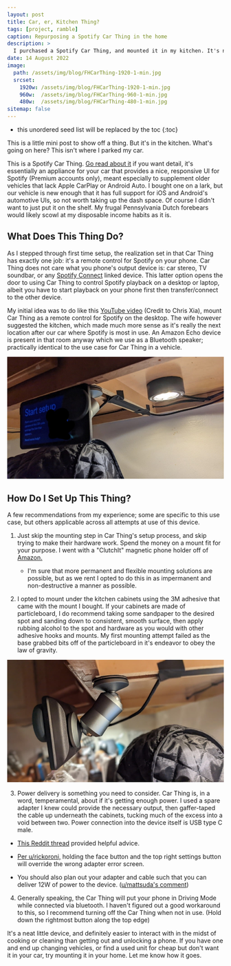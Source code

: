 ```yaml
---
layout: post
title: Car, er, Kitchen Thing? 
tags: [project, ramble]
caption: Repurposing a Spotify Car Thing in the home
description: >
  I purchased a Spotify Car Thing, and mounted it in my kitchen. It's neat, try it if you find one for cheap. 
date: 14 August 2022
image: 
  path: /assets/img/blog/FHCarThing-1920-1-min.jpg
  srcset: 
    1920w: /assets/img/blog/FHCarThing-1920-1-min.jpg
    960w:  /assets/img/blog/FHCarThing-960-1-min.jpg
    480w:  /assets/img/blog/FHCarThing-480-1-min.jpg
sitemap: false
---
```


* this unordered seed list will be replaced by the toc
{:toc}

This is a little mini post to show off a thing. But it's in the kitchen. What's going on here? This isn't where I parked my car.

This is a Spotify Car Thing. [Go read about it](https://carthing.spotify.com/) if you want detail, it's essentially an appliance for your car that provides a nice, responsive UI for Spotify (Premium accounts only), meant especially to supplement older vehicles that lack Apple CarPlay or Android Auto. I bought one on a lark, but our vehicle is new enough that it has full support for iOS and Android's automotive UIs, so not worth taking up the dash space. Of course I didn't want to just put it on the shelf. My frugal Pennsylvania Dutch forebears would likely scowl at my disposable income habits as it is. 

## What Does This Thing Do?

As I stepped through first time setup, the realization set in that Car Thing has exactly one job: it's a remote control for Spotify on your phone. Car Thing does not care what you phone's output device is: car stereo, TV soundbar, or any [Spotify Connect](https://support.spotify.com/us/article/spotify-connect/) linked device. This latter option opens the door to using Car Thing to control Spotify playback on a desktop or laptop, albeit you have to start playback on your phone first then transfer/connect to the other device.

My initial idea was to do like this [YouTube video](https://www.youtube.com/watch?v=MDkj8yz7VKo) (Credit to Chris Xia), mount Car Thing as a remote control for Spotify on the desktop. The wife however suggested the kitchen, which made much more sense as it's really the next location after our car where Spotify is most in use. An Amazon Echo device is present in that room anyway which we use as a Bluetooth speaker; practically identical to the use case for Car Thing in a vehicle. 

![](/assets/img/blog/FHCarThing-960-3-min.jpg)

## How Do I Set Up This Thing?

A few recommendations from my experience; some are specific to this use case, but others applicable across all attempts at use of this device. 

1) Just skip the mounting step in Car Thing's setup process, and skip trying to make their hardware work. Spend the money on a mount fit for your purpose. I went with a "ClutchIt" magnetic phone holder off of [Amazon. ](https://www.amazon.com/gp/product/B06XSXMM1L/ref=ppx_yo_dt_b_search_asin_title?ie=UTF8&psc=1)
	- I'm sure that more permanent and flexible mounting solutions are possible, but as we rent I opted to do this in as impermanent and non-destructive a manner as possible. 
	
2) I opted to mount under the kitchen cabinets using the 3M adhesive that came with the mount I bought. If your cabinets are made of particleboard, I do recommend taking some sandpaper to the desired spot and sanding down to consistent, smooth surface, then apply rubbing alcohol to the spot and hardware as you would with other adhesive hooks and mounts. My first mounting attempt failed as the base grabbed bits off of the particleboard in it's endeavor to obey the law of gravity. 

![](/assets/img/blog/FHCarThing-960-2-min.jpg)

3) Power delivery is something you need to consider. Car Thing is, in a word, temperamental, about if it's getting enough power. I used a spare adapter I knew could provide the necessary output, then gaffer-taped the cable up underneath the cabinets, tucking much of the excess into a void between two. Power connection into the device itself is USB type C male.  
	
  - [This Reddit thread](https://www.reddit.com/r/spotify/comments/qvkk15/why_doesnt_the_car_thing_work_with_other_adapters/) provided helpful advice. 
	
  - [Per u/rickoroni,](https://www.reddit.com/r/spotify/comments/qvkk15/comment/hn30nhm/?utm_source=reddit&utm_medium=web2x&context=3) holding the face button and the top right settings button will override the wrong adapter error screen. 
	
  - You should also plan out your adapter and cable such that you can deliver 12W of power to the device. ([u/mattsuda's comment](https://www.reddit.com/r/spotify/comments/qvkk15/comment/hkxf4jy/?utm_source=reddit&utm_medium=web2x&context=3)) 

4) Generally speaking, the Car Thing will put your phone in Driving Mode while connected via bluetooth. I haven't figured out a good workaround to this, so I recommend turning off the Car Thing when not in use. (Hold down the rightmost button along the top edge) 

It's a neat little device, and definitely easier to interact with in the midst of cooking or cleaning than getting out and unlocking a phone. If you have one and end up changing vehicles, or find a used unit for cheap but don't want it in your car, try mounting it in your home. Let me know how it goes. 